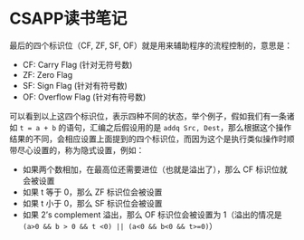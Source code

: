 # CSAPP读书笔记


最后的四个标识位（CF, ZF, SF, OF）就是用来辅助程序的流程控制的，意思是：

* CF: Carry Flag (针对无符号数)
* ZF: Zero Flag
* SF: Sign Flag (针对有符号数)
* OF: Overflow Flag (针对有符号数)

可以看到以上这四个标识位，表示四种不同的状态，举个例子，假如我们有一条诸如 `t = a + b` 的语句，汇编之后假设用的是 `addq Src, Dest`，那么根据这个操作结果的不同，会相应设置上面提到的四个标识位，而因为这个是执行类似操作时顺带尽心设置的，称为隐式设置，例如：

* 如果两个数相加，在最高位还需要进位（也就是溢出了），那么 CF 标识位就会被设置
* 如果 t 等于 0，那么 ZF 标识位会被设置
* 如果 t 小于 0，那么 SF 标识位会被设置
* 如果 2’s complement 溢出，那么 OF 标识位会被设置为 1（溢出的情况是 `(a>0 && b > 0 && t <0) || (a<0 && b<0 && t>=0)`）
